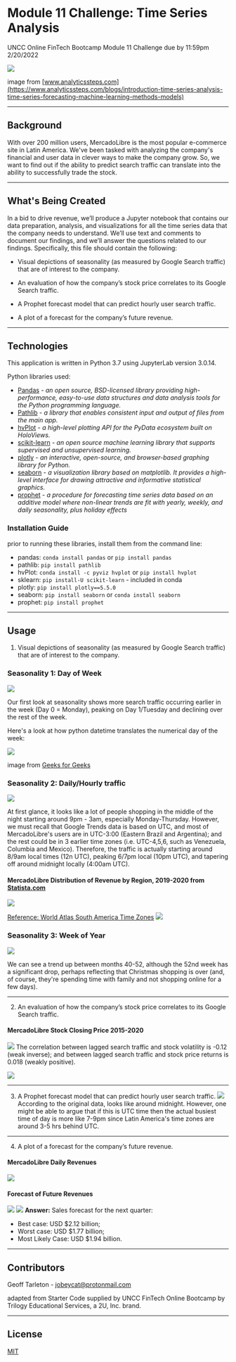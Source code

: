 # Module 11 Challenge: Time Series Analysis
UNCC Online FinTech Bootcamp Module 11 Challenge due by 11:59pm 2/20/2022

![](Images/time_analysis_title-banner.jpeg)

image from [www.analyticssteps.com](https://www.analyticssteps.com/blogs/introduction-time-series-analysis-time-series-forecasting-machine-learning-methods-models)

---

## Background

With over 200 million users, MercadoLibre is the most popular e-commerce site in Latin America. We've been tasked with analyzing the company's financial and user data in clever ways to make the company grow. So, we want to find out if the ability to predict search traffic can translate into the ability to successfully trade the stock.

---

## What's Being Created

In a bid to drive revenue, we’ll produce a Jupyter notebook that contains our data preparation, analysis, and visualizations for all the time series data that the company needs to understand. We’ll use text and comments to document our findings, and we’ll answer the questions related to our findings. Specifically, this file should contain the following:

 - Visual depictions of seasonality (as measured by Google Search traffic) that are of interest to the company.

 - An evaluation of how the company’s stock price correlates to its Google Search traffic.

 - A Prophet forecast model that can predict hourly user search traffic.

 - A plot of a forecast for the company’s future revenue.

---

## Technologies

This application is written in Python 3.7 using JupyterLab version 3.0.14.

Python libraries used:

 - [Pandas](https://pandas.pydata.org/pandas-docs/stable/) - *an open source, BSD-licensed library providing high-performance, easy-to-use data structures and data analysis tools for the Python programming language.*
 - [Pathlib](https://docs.python.org/3.7/library/pathlib.html) - *a library that enables consistent input and output of files from the main app.*
 - [hvPlot](https://hvplot.holoviz.org/user_guide/Introduction.html) - *a high-level plotting API for the PyData ecosystem built on HoloViews.*
 - [scikit-learn](https://scikit-learn.org/stable/user_guide.html) - *an open source machine learning library that supports supervised and unsupervised learning.*
 - [plotly](https://plotly.com/python/) - *an interactive, open-source, and browser-based graphing library for Python.*
 - [seaborn](https://seaborn.pydata.org/installing.html) - *a visualization library based on matplotlib. It provides a high-level interface for drawing attractive and informative statistical graphics.*
 - [prophet](https://facebook.github.io/prophet/) - *a procedure for forecasting time series data based on an additive model where non-linear trends are fit with yearly, weekly, and daily seasonality, plus holiday effects*


### Installation Guide

prior to running these libraries, install them from the command line:
  - pandas: `conda install pandas` or `pip install pandas`  
  - pathlib: `pip install pathlib`
  - hvPlot: `conda install -c pyviz hvplot` or `pip install hvplot`
  - sklearn: `pip install-U scikit-learn` - included in conda
  - plotly: `pip install plotly==5.5.0`
  - seaborn: `pip install seaborn` or `conda install seaborn`
  - prophet: `pip install prophet`
  
---

## Usage

 1. Visual depictions of seasonality (as measured by Google Search traffic) that are of interest to the company.
 
### Seasonality 1: Day of Week

![](Images/seasonality_dayofweek.png)

Our first look at seasonality shows more search traffic occurring earlier in the week (Day 0 = Monday), peaking on Day 1/Tuesday and declining over the rest of the week.

Here's a look at how python datetime translates the numerical day of the week:

![](Images/datetime_dayofweek_meaning.png)

image from [Geeks for Geeks](https://www.geeksforgeeks.org/python-datetime-weekday-method-with-example/)

### Seasonality 2: Daily/Hourly traffic

![](Images/hourly_traffic_heatmap.png)

At first glance, it looks like a lot of people shopping in the middle of the night starting around 9pm - 3am, especially Monday-Thursday. However, we must recall that Google Trends data is based on UTC, and most of MercadoLibre's users are in UTC-3:00 (Eastern Brazil and Argentina); and the rest could be in 3 earlier time zones (i.e. UTC-4,5,6, such as Venezuela, Columbia and Mexico). Therefore, the traffic is actually starting around 8/9am local times (12n UTC), peaking 6/7pm local (10pm UTC), and tapering off around midnight locally (4:00am UTC).

#### MercadoLibre Distribution of Revenue by Region, 2019-2020 from [Statista.com](https://www.statista.com/statistics/730392/mercadolibre-revenue-region-share/)

![](Images/mercadolibre_revenue_region_2019_2020.png)


[Reference: World Atlas South America Time Zones](https://www.worldatlas.com/continents/south-america/timezones.html)
![](Images/south_america_time_zones.png)

### Seasonality 3: Week of Year

![](Images/weekly_plot_40-52.png)

We can see a trend up between months 40-52, although the 52nd week has a significant drop, perhaps reflecting that Christmas shopping is over (and, of course, they're spending time with family and not shopping online for a few days).

---

 2. An evaluation of how the company’s stock price correlates to its Google Search traffic.
#### MercadoLibre Stock Closing Price 2015-2020
![](Images/mercado_stock_price.png)
The correlation between lagged search traffic and stock volatility is -0.12 (weak inverse); and between lagged search traffic and stock price returns is 0.018 (weakly positive).

![](Images/correlation.png)

---

 3. A Prophet forecast model that can predict hourly user search traffic.
 ![](Images/mercado_hourly_forecast.png)  
 According to the original data, looks like around midnight. However, one might be able to argue that if this is UTC time then the actual busiest time of day is more like 7-9pm since Latin America's time zones are around 3-5 hrs behind UTC.
 
 ---

 4. A plot of a forecast for the company’s future revenue.
 #### MercadoLibre Daily Revenues
 ![](Images/mercado_sales.png)
 #### Forecast of Future Revenues
 ![](Images/mercado_forecast_all.png)
 ![](Images/forecast_revenues.png)
 **Answer:** Sales forecast for the next quarter:
 - Best case: USD \$2.12 billion;
 - Worst case: USD \$1.77 billion;
 - Most Likely Case: USD \$1.94 billion.

---

## Contributors

Geoff Tarleton - jobeycat@protonmail.com

adapted from Starter Code supplied by UNCC FinTech Online Bootcamp by Trilogy Educational Services, a 2U, Inc. brand.

---

## License

[MIT](LICENSE)